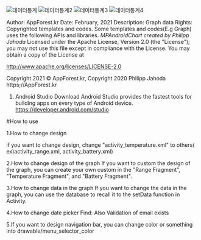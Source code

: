 ![데이터통계](https://user-images.githubusercontent.com/64193469/212933594-9c6fc6f0-c492-4a24-b7e7-d152551b9850.png)
![데이터통계2](https://user-images.githubusercontent.com/64193469/212933606-7f7d202a-2345-4e6b-8243-94bf722bed34.png)
![데이터통계3](https://user-images.githubusercontent.com/64193469/212933617-50cb8da7-327e-4508-9808-0c2fbb4ab041.png)
![데이터통계4](https://user-images.githubusercontent.com/64193469/212933639-f6d7a949-12bb-4f0f-9377-fa66821277fa.png)


Author: AppForest.kr
Date: February, 2021
Description: Graph data
Rights: Copyrighted templates and codes. Some templates and codes(E.g Graph) uses the following APIs and libraries. *MPAndroidChart created by Philipp Jahoda*
Licensed under the Apache License, Version 2.0 (the "License"); you may not use this file except in compliance with the License. You may obtain a copy of the License at

http://www.apache.org/licenses/LICENSE-2.0

Copyright 2021 © AppForest.kr, Copyright 2020 Philipp Jahoda
https;//AppForest.kr

1. Android Studio Download
Android Studio provides the fastest tools for building apps on every type of Android device.
https://developer.android.com/studio


#How to use

1.How to change design

if you want to change design,
change "activity_temperature.xml" to others( ex)activity_range.xml, activity_battery.xml)

2.How to change design of the graph
If you want to custom the design of the graph, 
you can create your own custom in the "Range Fragment", "Temperature Fragment", and "Battery Fragment".

3.How to change data in the graph
If you want to change the data in the graph, 
you can use the database to recall it to the setData function in Activity.

4.How to change date picker
Find:
Also Validation of email exists

5.If you want to design navigation bar,
you can change color or something into drawable/menu_selector_color
